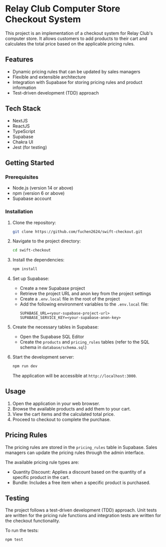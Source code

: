 # Relay Club Computer Store Checkout System

This project is an implementation of a checkout system for Relay Club's computer store. It allows customers to add products to their cart and calculates the total price based on the applicable pricing rules.

## Features

- Dynamic pricing rules that can be updated by sales managers
- Flexible and extensible architecture
- Integration with Supabase for storing pricing rules and product information
- Test-driven development (TDD) approach

## Tech Stack

- NextJS
- ReactJS
- TypeScript
- Supabase
- Chakra UI
- Jest (for testing)

## Getting Started

### Prerequisites

- Node.js (version 14 or above)
- npm (version 6 or above)
- Supabase account

### Installation

1. Clone the repository:

   ```bash
   git clone https://github.com/fuchen2624/swift-checkout.git
   ```

2. Navigate to the project directory:

   ```bash
   cd swift-checkout
   ```

3. Install the dependencies:

   ```bash
   npm install
   ```

4. Set up Supabase:
   - Create a new Supabase project
   - Retrieve the project URL and anon key from the project settings
   - Create a `.env.local` file in the root of the project
   - Add the following environment variables to the `.env.local` file:
     ```
     SUPABASE_URL=<your-supabase-project-url>
     SUPABASE_SERVICE_KEY=<your-supabase-anon-key>
     ```

5. Create the necessary tables in Supabase:
   - Open the Supabase SQL Editor
   - Create the `products` and `pricing_rules` tables (refer to the SQL schema in `database/schema.sql`)

6. Start the development server:

   ```bash
   npm run dev
   ```

   The application will be accessible at `http://localhost:3000`.

## Usage

1. Open the application in your web browser.
2. Browse the available products and add them to your cart.
3. View the cart items and the calculated total price.
4. Proceed to checkout to complete the purchase.

## Pricing Rules

The pricing rules are stored in the `pricing_rules` table in Supabase. Sales managers can update the pricing rules through the admin interface.

The available pricing rule types are:

- Quantity Discount: Applies a discount based on the quantity of a specific product in the cart.
- Bundle: Includes a free item when a specific product is purchased.

## Testing

The project follows a test-driven development (TDD) approach. Unit tests are written for the pricing rule functions and integration tests are written for the checkout functionality.

To run the tests:

```bash
npm test
```

